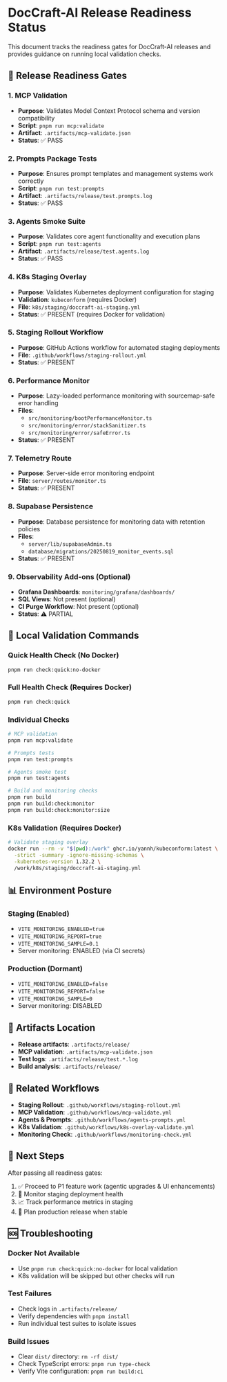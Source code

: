 # DocCraft-AI Release Readiness Status

This document tracks the readiness gates for DocCraft-AI releases and provides guidance on running local validation checks.

## 🚀 Release Readiness Gates

### 1. MCP Validation

- **Purpose**: Validates Model Context Protocol schema and version compatibility
- **Script**: `pnpm run mcp:validate`
- **Artifact**: `.artifacts/mcp-validate.json`
- **Status**: ✅ PASS

### 2. Prompts Package Tests

- **Purpose**: Ensures prompt templates and management systems work correctly
- **Script**: `pnpm run test:prompts`
- **Artifact**: `.artifacts/release/test.prompts.log`
- **Status**: ✅ PASS

### 3. Agents Smoke Suite

- **Purpose**: Validates core agent functionality and execution plans
- **Script**: `pnpm run test:agents`
- **Artifact**: `.artifacts/release/test.agents.log`
- **Status**: ✅ PASS

### 4. K8s Staging Overlay

- **Purpose**: Validates Kubernetes deployment configuration for staging
- **Validation**: `kubeconform` (requires Docker)
- **File**: `k8s/staging/doccraft-ai-staging.yml`
- **Status**: ✅ PRESENT (requires Docker for validation)

### 5. Staging Rollout Workflow

- **Purpose**: GitHub Actions workflow for automated staging deployments
- **File**: `.github/workflows/staging-rollout.yml`
- **Status**: ✅ PRESENT

### 6. Performance Monitor

- **Purpose**: Lazy-loaded performance monitoring with sourcemap-safe error handling
- **Files**:
  - `src/monitoring/bootPerformanceMonitor.ts`
  - `src/monitoring/error/stackSanitizer.ts`
  - `src/monitoring/error/safeError.ts`
- **Status**: ✅ PRESENT

### 7. Telemetry Route

- **Purpose**: Server-side error monitoring endpoint
- **File**: `server/routes/monitor.ts`
- **Status**: ✅ PRESENT

### 8. Supabase Persistence

- **Purpose**: Database persistence for monitoring data with retention policies
- **Files**:
  - `server/lib/supabaseAdmin.ts`
  - `database/migrations/20250819_monitor_events.sql`
- **Status**: ✅ PRESENT

### 9. Observability Add-ons (Optional)

- **Grafana Dashboards**: `monitoring/grafana/dashboards/`
- **SQL Views**: Not present (optional)
- **CI Purge Workflow**: Not present (optional)
- **Status**: ⚠️ PARTIAL

## 🔧 Local Validation Commands

### Quick Health Check (No Docker)

```bash
pnpm run check:quick:no-docker
```

### Full Health Check (Requires Docker)

```bash
pnpm run check:quick
```

### Individual Checks

```bash
# MCP validation
pnpm run mcp:validate

# Prompts tests
pnpm run test:prompts

# Agents smoke test
pnpm run test:agents

# Build and monitoring checks
pnpm run build
pnpm run build:check:monitor
pnpm run build:check:monitor:size
```

### K8s Validation (Requires Docker)

```bash
# Validate staging overlay
docker run --rm -v "$(pwd):/work" ghcr.io/yannh/kubeconform:latest \
  -strict -summary -ignore-missing-schemas \
  -kubernetes-version 1.32.2 \
  /work/k8s/staging/doccraft-ai-staging.yml
```

## 📊 Environment Posture

### Staging (Enabled)

- `VITE_MONITORING_ENABLED=true`
- `VITE_MONITORING_REPORT=true`
- `VITE_MONITORING_SAMPLE=0.1`
- Server monitoring: ENABLED (via CI secrets)

### Production (Dormant)

- `VITE_MONITORING_ENABLED=false`
- `VITE_MONITORING_REPORT=false`
- `VITE_MONITORING_SAMPLE=0`
- Server monitoring: DISABLED

## 📁 Artifacts Location

- **Release artifacts**: `.artifacts/release/`
- **MCP validation**: `.artifacts/mcp-validate.json`
- **Test logs**: `.artifacts/release/test.*.log`
- **Build analysis**: `.artifacts/release/`

## 🔗 Related Workflows

- **Staging Rollout**: `.github/workflows/staging-rollout.yml`
- **MCP Validation**: `.github/workflows/mcp-validate.yml`
- **Agents & Prompts**: `.github/workflows/agents-prompts.yml`
- **K8s Validation**: `.github/workflows/k8s-overlay-validate.yml`
- **Monitoring Check**: `.github/workflows/monitoring-check.yml`

## 📝 Next Steps

After passing all readiness gates:

1. ✅ Proceed to P1 feature work (agentic upgrades & UI enhancements)
2. 🔄 Monitor staging deployment health
3. 📈 Track performance metrics in staging
4. 🚀 Plan production release when stable

## 🆘 Troubleshooting

### Docker Not Available

- Use `pnpm run check:quick:no-docker` for local validation
- K8s validation will be skipped but other checks will run

### Test Failures

- Check logs in `.artifacts/release/`
- Verify dependencies with `pnpm install`
- Run individual test suites to isolate issues

### Build Issues

- Clear `dist/` directory: `rm -rf dist/`
- Check TypeScript errors: `pnpm run type-check`
- Verify Vite configuration: `pnpm run build:ci`
